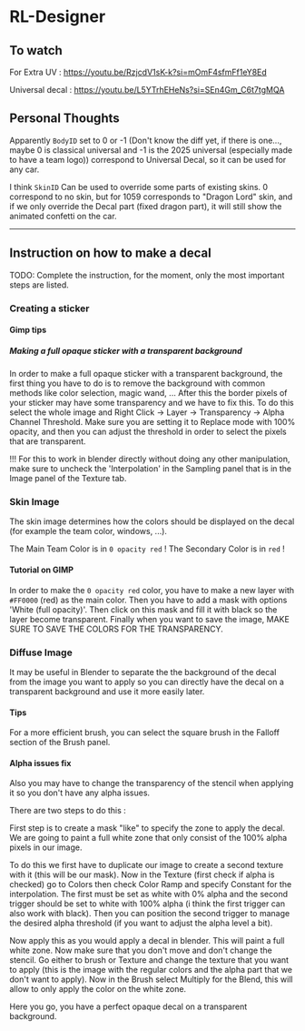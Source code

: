 # RL-Designer

## To watch

For Extra UV : https://youtu.be/RzjcdV1sK-k?si=mOmF4sfmFf1eY8Ed

Universal decal : https://youtu.be/L5YTrhEHeNs?si=SEn4Gm_C6t7tgMQA

## Personal Thoughts

Apparently `BodyID` set to 0 or -1 (Don't know the diff yet, if there is one..., maybe 0 is classical universal and -1 is the 2025 universal (especially made to have a team logo)) correspond to Universal Decal, so it can be used for any car.

I think `SkinID` Can be used to override some parts of existing skins. 0 correspond to no skin, but for 1059 corresponds to "Dragon Lord" skin, and if we only override the Decal part (fixed dragon part), it will still show the animated confetti on the car. 

---

## Instruction on how to make a decal

TODO: Complete the instruction, for the moment, only the most important steps are listed.

### Creating a sticker

#### Gimp tips

##### Making a full opaque sticker with a transparent background

In order to make a full opaque sticker with a transparent background, the first thing you have to do is to remove the background with common methods like color selection, magic wand, ...
After this the border pixels of your sticker may have some transparency and we have to fix this. To do this select the whole image and Right Click -> Layer -> Transparency -> Alpha Channel Threshold. Make sure you are setting it to Replace mode with 100% opacity, and then you can adjust the threshold in order to select the pixels that are transparent.

!!! For this to work in blender directly without doing any other manipulation, make sure to uncheck the 'Interpolation' in the Sampling panel that is in the Image panel of the Texture tab.

### Skin Image

The skin image determines how the colors should be displayed on the decal (for example the team color, windows, ...).

The Main Team Color is in `0 opacity red` !
The Secondary Color is in `red` !

#### Tutorial on GIMP

In order to make the `0 opacity red` color, you have to make a new layer with `#FF0000` (red) as the main color. Then you have to add a mask with options 'White (full opacity)'. Then click on this mask and fill it with black so the layer become transparent. Finally when you want to save the image, MAKE SURE TO SAVE THE COLORS FOR THE TRANSPARENCY.

### Diffuse Image

It may be useful in Blender to separate the the background of the decal from the image you want to apply so you can directly have the decal on a transparent background and use it more easily later.

#### Tips

For a more efficient brush, you can select the square brush in the Falloff section of the Brush panel.

#### Alpha issues fix

Also you may have to change the transparency of the stencil when applying it so you don't have any alpha issues. 

There are two steps to do this :

First step is to create a mask "like" to specify the zone to apply the decal. We are going to paint a full white zone that only consist of the 100% alpha pixels in our image.

To do this we first have to duplicate our image to create a second texture with it (this will be our mask). Now in the Texture (first check if alpha is checked) go to Colors then check Color Ramp and specify Constant for the interpolation. The first must be set as white with 0% alpha and the second trigger should be set to white with 100% alpha (i think the first trigger can also work with black). Then you can position the second trigger to manage the desired alpha threshold (if you want to adjust the alpha level a bit).

Now apply this as you would apply a decal in blender. This will paint a full white zone. Now make sure that you don't move and don't change the stencil. Go either to brush or Texture and change the texture that you want to apply (this is the image with the regular colors and the alpha part that we don't want to apply). Now in the Brush select Multiply for the Blend, this will allow to only apply the color on the white zone.

Here you go, you have a perfect opaque decal on a transparent background.
